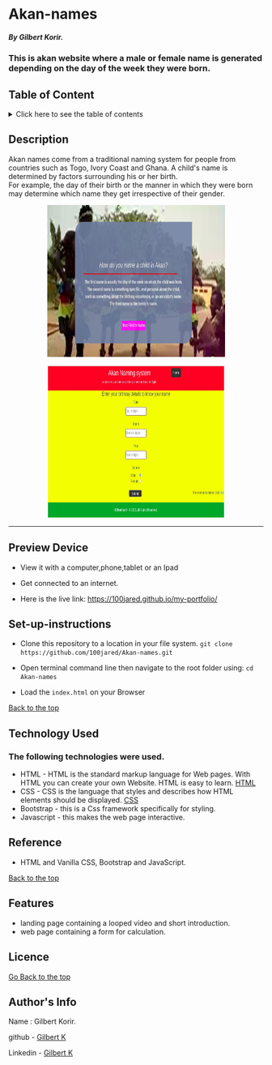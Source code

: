 # Akan-names

##### By Gilbert Korir.
### This is akan website where a male or female name is generated depending on the day of the week they were born.

## Table of Content

<details>
  <summary> Click here to see the table of contents</summary>

+ [Description](#description)
+ [Preview Device](#Preview-Device)
+ [set up instructions](#Set-up)
+ [Technology Used](#technology-used)
+ [Reference](#reference)
+ [Features](#features)
+ [Licence](#licence)
+ [Authors Info](#author-Info)
</details>

## Description

<p>Akan names come from a traditional naming system for people from countries such as Togo, Ivory Coast and Ghana. A child's name is determined by factors surrounding his or her birth. <br> For example, the day of their birth or the manner in which they were born may determine which name they get irrespective of their gender.</p>

<p align="center"><img src="https://github.com/100jared/Akan-names/blob/master/img/landing.jpg" height="300px" width = "70%"> </p>
<p align="center"><img src="https://github.com/100jared/Akan-names/blob/master/img/naming.jpg" height="300px" width = "70%"> </p>
  
 ---

## Preview Device

* View it with a computer,phone,tablet or an Ipad

* Get connected to an internet.
  
* Here is the live link: https://100jared.github.io/my-portfolio/

## Set-up-instructions

* Clone this repository to a location in your file system. 
`git clone https://github.com/100jared/Akan-names.git`

* Open terminal command line then navigate to the root folder using: `cd Akan-names`

* Load the `index.html` on your Browser

[Back to the top](#my-portfolio)

## Technology Used

### The following technologies were used.
* HTML - HTML is the standard markup language for Web pages. With HTML you can create your own Website. HTML is easy to learn. [HTML](https://www.w3schools.com/html/)
* CSS - CSS is the language that styles and describes how HTML elements should be displayed. [CSS](https://www.w3schools.com/css/)
* Bootstrap - this is a Css framework specifically for styling.
* Javascript - this makes the web page interactive.

## Reference

* HTML and Vanilla CSS, Bootstrap and JavaScript.

[Back to the top](#my-portfolio)

## Features

* landing page containing a looped video and short introduction.
* web page containing a form for calculation.

## Licence


[Go Back to the top](#my-portfolio)

## Author's Info
Name : Gilbert Korir.

github - [Gilbert K](https://github.com/100jared)

Linkedin - [Gilbert K](https://www.linkedin.com/public-profile/settings)

